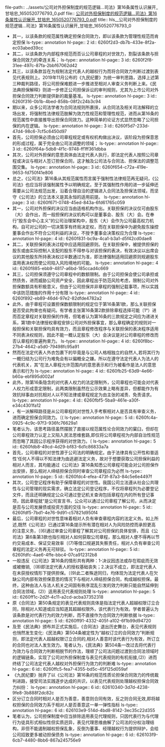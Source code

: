 file-path:: ../assets/公司对外担保制度的规范逻辑...司法》第16条属性认识展开_甘培忠_1650520776793_0.pdf
file:: [公司对外担保制度的规范逻辑...司法》第16条属性认识展开_甘培忠_1650520776793_0.pdf](../assets/公司对外担保制度的规范逻辑...司法》第16条属性认识展开_甘培忠_1650520776793_0.pdf)
title:: hls__公司对外担保制度的规范逻辑...司法》第16条属性认识展开_甘培忠_1650520776793_0

- 其一，以该条款的规范属性确定担保合同效力，即以该条款为管理性规范而肯定担保
  ls-type:: annotation
  hl-page:: 2
  id:: 6260f2d3-db7b-433e-8f2a-ec03abed39cc
- 其二，以该条款为内部程序规范而否认公司章程的对世效力，割裂该条款与担保合同效力的牵连关系；
  ls-type:: annotation
  hl-page:: 3
  id:: 6260f2f8-31ee-497c-87fa-2bbf67062d42
- 其三，以该条款旨在为规制法定代表人的越权行为而将合同效力判断过渡到表见代表规则上。2019年11月公布的《九民纪要》为统一审判思路，选择上述第三种裁判路径，将公司担保难题进一步推进至相对人审查义务判断上来。《民法典担保解释》则进一步修正公司担保诉讼的审判规则，尤其为上市公司对外担保合同效力判断提供新的裁量基准。
  ls-type:: annotation
  hl-page:: 3
  id:: 6260f316-0b1b-4bed-858b-08f2c24b3c94
- 期以来，众多公司法学者为合同法规则所裹挟，从合同法及相关司法解释的立场出发，将强制性法律规范肢解为效力性规范和管理性规范，进而从第16条的规范属性中直接推导出担保合同效力。这种简单的论证方式显然忽略了公司担保的内在逻辑。
  ls-type:: annotation
  hl-page:: 3
  id:: 6260f5d7-233d-47d4-98c6-7cf5c6450d97
- 首先，公司担保必须由公司章程规定或有权机构做出决议，该阶段为担保意思的形成过程，属于完全由公司法调整的领域；
  ls-type:: annotation
  hl-page:: 3
  id:: 6260f64a-5db8-4f1c-9748-ff1ff361dbba
- 其次，公司对外担保的意思具体由法定代表人执行，即法定代表人按照公司章程或决议与相对人签订担保合同，这才触及公司法与合同法、担保法的调整范围交集。
  ls-type:: annotation
  hl-page:: 3
  id:: 6260f654-c72a-419e-9653-fd750f41e806
- 总之，《公司法》第16条从其规范属性而言属于强制性法律规范再无疑问，《公司法》也应当将该强制属性予以明确规定。至于其强制性作用的进一步延伸还需要从公司法规范出发，沿着合理自洽的逻辑进入合同法及担保法领域，而坚守《公司法》的立法本义是其永恒的适用前提。
  ls-type:: annotation
  hl-page:: 3
  id:: 6260f671-0748-45ed-843a-6fd61765c059
- 其一，公司对外担保的决议应当由适格机构作出。关联担保的决议仅可由股东（大）会作出，而一般担保的决议机构可以是董事会、股东（大）会。在奉行“股东会中心主义”的公司治理架构中，股东（大）会作为公司最高权力机构，自可对公司的一切决策享有终局决定权，而在关联担保中为避免股东操控董事会作出不符合公司利益的决议，不授予董事会决策权应为合理
  ls-type:: annotation
  hl-page:: 4
  id:: 6260f831-bc9a-4ca1-b3a1-d5f42cd0dae8
- 其二，关联担保的表决过程中应适用回避原则。在关联担保中，被提供担保的股东或由实际控制人支配的股东不得参与对该担保的表决，有效决议以出席会议的其他股东所持表决权过半数通过为准，即法律强制适用回避原则规避股东滥用表决权而使公司陷入风险境地的可能。
  ls-type:: annotation
  hl-page:: 4
  id:: 6260f885-ebb9-4817-a6bd-185ccad4c669
- 其三，公司担保须遵守公司章程中的数额限制。由于公司担保会使公司承担或然债务，进而威胁公司资产安全，因此章程出于防范风险考虑，限制公司对外担保数额具有积极意义，但由于公司担保并非章程的强制记载事项，所以实践中该防范措施的作用十分有限
  ls-type:: annotation
  hl-page:: 4
  id:: 6260f892-eb89-46d4-97e2-82dfde4782a2
- 此外，由于章程可设置担保数额限制的规定位于第16条第1款，那么关联担保是否受此拘束也有疑问。有学者主张第16条第2款排除章程选择可能〔1°）进而否定章程对关联担保的作用，但笔者认为第16条的三款规定之间应为递进关系，第1款中法律授权章程安排公司对外担保事宜，那么章程确定的规则对一般担保和关联担保均具有效力，而且章程修改程序与关联担保的表决程序适用不同表决权规则，因此不能一概认定股东（大）会决议是对公司章程的修改而否认章程的普遍拘束力。
  ls-type:: annotation
  hl-page:: 4
  id:: 6260f8bc-27b4-4642-a5d0-79498fc95a91
- 然而在法定代表人外衣包裹下的毕竟是与公司人格相独立的自然人,若将其行为一概归结为公司行为难免会有以偏概全之嫌。所以在遵守法定代表人为法人的代表机关，其“在法人章程允许范围内的意思表示和行为被看作是法人的意思表示和行为
  ls-type:: annotation
  hl-page:: 4
  id:: 6260fb25-63d9-4e66-b60a-ebf895d002af
- 此外，除第16条隐含的对代表人权力的法定限制外，公司章程也可能会对代表人权力形成意定限制，此两类限制虽然在公示效果上略有差异，但都能作为有效抗辩事由对抗相对人以不知法律或章程规定为由主张的减责、免责请求。
  ls-type:: annotation
  hl-page:: 4
  id:: 6260fbf5-5ba9-461e-a30f-e34c4301fa12
- ，有一派解释路径是从公司章程的对世性入手考察相对人是否具有审查义务，进而确定担保合同效力。〔(
  ls-type:: annotation
  hl-page:: 5
  id:: 6260fc4a-0925-4c9c-97f3-936fc76629a1
- 笔者认为，该思考路径虽然摆脱了直接以规范属性论合同效力的窠臼，但却在公司章程效力认定上又陷入民法思维套路,即仅将公司章程视为内部自治性规范而忽略了其因公示程序获得的对世效力。〔
  ls-type:: annotation
  hl-page:: 5
  id:: 6260fdb8-49cd-4d29-bf83-6d1c86833a7a
- 首先，公司章程的对世性源于公司法的明确规定。由于法律具有公开性和普适性’任何人不得以不知法律为由逃避法定义务，故对于想要获取公司担保利益的相对人而言，其均能通过《公司法》第16条知悉公司章程可能会对公司担保作出安排，那么相对人缔结担保合同时审查公司章程应为必然
  ls-type:: annotation
  hl-page:: 5
  id:: 6260fdc4-efea-473f-87a3-84c5e6e4497f
- 其次，公司登记程序有助于保障章程的对世性。我国公司立法遵从社会公共理性与公司管理的现实需求，确立法定公司登记程序，不仅将章程列为必要登记文件，而且还明确规定公众可通过登记机关查询包括章程在内的所有登记事项，因此章程就“是公司宣言书，公众可以通过公司章程了解公司，从而决定是否与公司发展债或投资方面的交往
  ls-type:: annotation
  hl-page:: 5
  id:: 6260fdf5-7bd1-4e76-9d91-c57821d950f4
- 最后，公司章程的对世性意味着相对人负有审查章程内容的法定义务。如上所述,既然《公司法》已通过第16条提示所有潜在相对人为风险防控而承担更高的注意义务，〔(6)通过审查公司章程了解其对公司担保的具体安排，而且《公司法》第6条第3款也指引相对人如何获取公司章程，那么相对人便不得再以节约交易成本、保证交易效率〔(7)等借口规避其失察责任，相对人负有审查公司章程的法定义务再无可辩驳。
  ls-type:: annotation
  hl-page:: 5
  id:: 6260fdfc-4ae6-4ffe-bbc4-07ca912312b8
- 一般违反《公司法》第16条的情形共有两种：1-决议因违法或存在瑕疵而无效或被撤销,〔(8)即法定代表人的授权基础丧失；2.决议不成立，即法定代表人在未获授权情形下提供担保。〔(9)此二者殊途同归，均体现为法定代表人在欠缺公司内部有效担保意思的情况下与相对人缔结担保合同，构成越权担保。最终，这种由法人与法人机关之间固有秩序混乱引发的效力判断只能自然延伸到合同法领域，(2)）适用表见代表规则处理
  ls-type:: annotation
  hl-page:: 5
  id:: 6260ff1c-2d2f-4c11-a2cd-acba37352318
- 原《合同法》第50条规定的表见代表规则具体是指法定代表人超越权限订立合同，除相对人知道或应当知道其超越权限外，该代表行为有效。学者普遍认为该条款是对代表行为的效力判断，而不直接作为合同效力判断依据
  ls-type:: annotation
  hl-page:: 5
  id:: 6260ff91-4332-405f-a102-6f1b99d94720
- 及至《民法典》颁布并正式实施后，《合同法》退出历史舞台，表见代表规则也悄然发生变化:《民法典》第504条被定性为“越权订立的合同效力”判断规则，即法定代表人超越权限订立合同的,相对人善意时该代表行为有效，所订立的合同也对法人发生效力。笔者认为，《民法典》第504条一改过去将代表行为效力与合同效力判断相脱节的作法，理顺了公司法问题过渡到合同法领域时的逻辑链条，实现了公司对外担保制度与表见代表规则的有机衔接,(2)）进而终结了公司法定代表人越权对外担保行为效力的判断难
  ls-type:: annotation
  hl-page:: 6
  id:: 6260ffc5-fea7-4355-bd5c-45f125d059af
- 《九民纪要》抛弃了以《公司法》第16条的规范性质论担保合同效力的传统裁判进路，接受司法实践逐步达成的共识，以表见代表规则处理越权担保合同效力纠纷：
  ls-type:: annotation
  hl-page:: 6
  id:: 62610340-3d7d-4238-9fe8-3b888f2dc82c
- 区分订立合同时相对人是否为善意，善意则合同有效，反之则合同无效,即将越权担保的合同效力系于相对人是否善意这一单一弹性指标
  ls-type:: annotation
  hl-page:: 6
  id:: 626103e9-514d-4bd8-8142-3ec35c22d355
- 笔者认为，公司担保制度中应当排除适用表见代理规则，只因代表行为与代理行为徒具形式相似性但实质迥异，表见代理思维曲解了公司法的分权治理结构，非但不能遏制越权担保乱象，反倒为董事、经理越权行为提供辩护，会给公司招致更多被动担保债务
  ls-type:: annotation
  hl-page:: 6
  id:: 626103f9-6cb7-4480-8bb6-867a245756e9